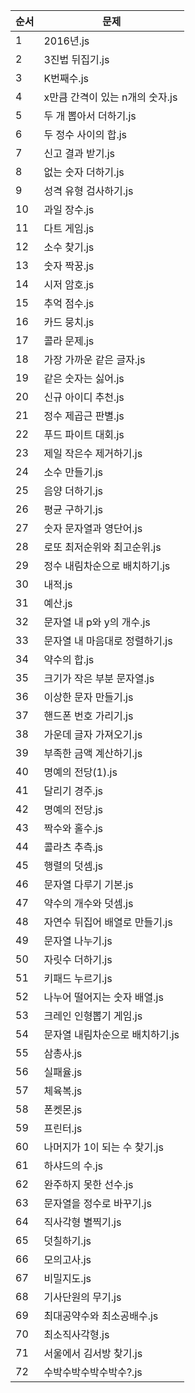 | 순서 | 문제 |
|-------|-----------|
| 1 | 2016년.js |
| 2 | 3진법 뒤집기.js |
| 3 | K번째수.js |
| 4 | x만큼 간격이 있는 n개의 숫자.js |
| 5 | 두 개 뽑아서 더하기.js |
| 6 | 두 정수 사이의 합.js |
| 7 | 신고 결과 받기.js |
| 8 | 없는 숫자 더하기.js |
| 9 | 성격 유형 검사하기.js |
| 10 | 과일 장수.js |
| 11 | 다트 게임.js |
| 12 | 소수 찾기.js |
| 13 | 숫자 짝꿍.js |
| 14 | 시저 암호.js |
| 15 | 추억 점수.js |
| 16 | 카드 뭉치.js |
| 17 | 콜라 문제.js |
| 18 | 가장 가까운 같은 글자.js |
| 19 | 같은 숫자는 싫어.js |
| 20 | 신규 아이디 추천.js |
| 21 | 정수 제곱근 판별.js |
| 22 | 푸드 파이트 대회.js |
| 23 | 제일 작은수 제거하기.js |
| 24 | 소수 만들기.js |
| 25 | 음양 더하기.js |
| 26 | 평균 구하기.js |
| 27 | 숫자 문자열과 영단어.js |
| 28 | 로또 최저순위와 최고순위.js |
| 29 | 정수 내림차순으로 배치하기.js |
| 30 | 내적.js |
| 31 | 예산.js |
| 32 | 문자열 내 p와 y의 개수.js |
| 33 | 문자열 내 마음대로 정렬하기.js |
| 34 | 약수의 합.js |
| 35 | 크기가 작은 부분 문자열.js |
| 36 | 이상한 문자 만들기.js |
| 37 | 핸드폰 번호 가리기.js |
| 38 | 가운데 글자 가져오기.js |
| 39 | 부족한 금액 계산하기.js |
| 40 | 명예의 전당(1).js |
| 41 | 달리기 경주.js |
| 42 | 명예의 전당.js |
| 43 | 짝수와 홀수.js |
| 44 | 콜라츠 추측.js |
| 45 | 행렬의 덧셈.js |
| 46 | 문자열 다루기 기본.js |
| 47 | 약수의 개수와 덧셈.js |
| 48 | 자연수 뒤집어 배열로 만들기.js |
| 49 | 문자열 나누기.js |
| 50 | 자릿수 더하기.js |
| 51 | 키패드 누르기.js |
| 52 | 나누어 떨어지는 숫자 배열.js |
| 53 | 크레인 인형뽑기 게임.js |
| 54 | 문자열 내림차순으로 배치하기.js |
| 55 | 삼총사.js |
| 56 | 실패율.js |
| 57 | 체육복.js |
| 58 | 폰켓몬.js |
| 59 | 프린터.js |
| 60 | 나머지가 1이 되는 수 찾기.js |
| 61 | 하샤드의 수.js |
| 62 | 완주하지 못한 선수.js |
| 63 | 문자열을 정수로 바꾸기.js |
| 64 | 직사각형 별찍기.js |
| 65 | 덧칠하기.js |
| 66 | 모의고사.js |
| 67 | 비밀지도.js |
| 68 | 기사단원의 무기.js |
| 69 | 최대공약수와 최소공배수.js |
| 70 | 최소직사각형.js |
| 71 | 서울에서 김서방 찾기.js |
| 72 | 수박수박수박수박수?.js |

